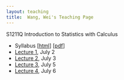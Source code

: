 ```yaml
---
layout: teaching
title:  Wang, Wei's Teaching Page
---
```

S1211Q Introduction to Statistics with Calculus

- Syllabus \[[html](./syllabus.html)\] \[[pdf](./syllabus.pdf)\]
- [Lecture 1](./lecture1.html), July 2
- [Lecture 2](./lecture2.html), July 3
- [Lecture 3](./lecture3.html), July 5
- [Lecture 4](./lecture4.html), July 6
